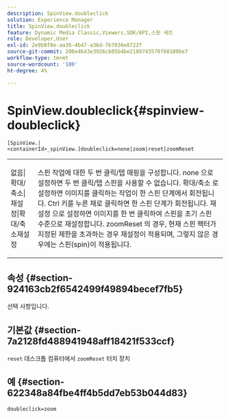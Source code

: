 ```yaml
---
description: SpinView.doubleclick
solution: Experience Manager
title: SpinView.doubleclick
feature: Dynamic Media Classic,Viewers,SDK/API,스핀 세트
role: Developer,User
exl-id: 2e9b8f8e-aa36-4b47-a36d-7b7036e8722f
source-git-commit: 206e4643e3926cb85b4be2189743578f88180be7
workflow-type: tm+mt
source-wordcount: '100'
ht-degree: 4%

---
```


# SpinView.doubleclick{#spinview-doubleclick}

`[SpinView.|<containerId>_spinView.]doubleclick=none|zoom|reset|zoomReset`

<table id="table_E314540D347D47699C04EB80D20C0721"> 
 <tbody> 
  <tr> 
   <td colname="col1"> <p> <span class="codeph"> 없음|확대/축소|재설정|확대/축소재설정  </span> </p> </td> 
   <td colname="col2"> <p> 스핀 작업에 대한 두 번 클릭/탭 매핑을 구성합니다. <span class="codeph"> none </span> 으로 설정하면 두 번 클릭/탭 스핀을 사용할 수 없습니다. <span class="codeph"> 확대/축소 </span> 로 설정하면 이미지를 클릭하는 작업이 한 스핀 단계에서 회전됩니다. Ctrl 키를 누른 채로 클릭하면 한 스핀 단계가 회전됩니다. <span class="codeph"> 재설정 </span>으로 설정하면 이미지를 한 번 클릭하여 스핀을 초기 스핀 수준으로 재설정합니다. <span class="codeph"> zoomReset </span>의 경우, 현재 스핀 팩터가 지정된 제한을 초과하는 경우 재설정이 적용되며, 그렇지 않은 경우에는 스핀(spin)이 적용됩니다. </p> </td> 
  </tr> 
 </tbody> 
</table>

## 속성 {#section-924163cb2f6542499f49894becef7fb5}

선택 사항입니다.

## 기본값 {#section-7a2128fd488941948aff18421f533ccf}

`reset` 데스크톱 컴퓨터에서  `zoomReset` 터치 장치

## 예 {#section-622348a84fbe4ff4b5dd7eb53b044d83}

`doubleclick=zoom`
